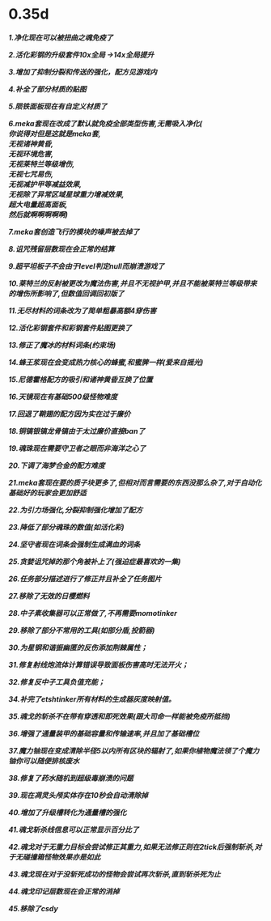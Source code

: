 # 0.35d

_**1.净化现在可以被扭曲之魂免疫了**_

_**2.活化彩钢的升级套件10x全局 ->14x全局提升**_

_**3.增加了抑制分裂和传送的强化，配方见游戏内**_

_**4.补全了部分材质的贴图**_

_**5.陨铁面板现在有自定义材质了**_

_**6.meka套现在改成了默认就免疫全部类型伤害,无需吸入净化(**_\
_**你说得对但是这就是meka套,**_\
_**无视诸神黄昏,**_\
_**无视环境危害,**_\
_**无视莱特兰等级增伤,**_\
_**无视七咒易伤,**_\
_**无视减护甲等减益效果,**_\
_**无视除了异常区域星球重力增减效果,**_\
_**超大电量超高面板,**_\
_**然后就啊啊啊啊啊)**_

_**7.meka套创造飞行的模块的噪声被去掉了**_

_**8.诅咒残留层数现在会正常的结算**_

_**9.超平坦板子不会由于level判定null而崩溃游戏了**_

_**10.莱特兰的反射被更改为魔法伤害,并且不无视护甲,并且不能被莱特兰等级带来的增伤所影响了,但数值回调回初版了**_

_**11.无尽材料的词条改为了简单粗暴高额4穿伤害**_

_**12.活化彩钢套件和彩钢套件贴图更换了**_

_**13.修正了魔冰的材料词条(约束场)**_

_**14.蜂王浆现在会变成热力核心的蜂蜜,和蜜脾一样(爱来自摇光)**_

_**15.尼德霍格配方的吸引和诸神黄昏互换了位置**_

_**16.天镜现在有基础500级怪物难度**_

_**17.回退了鞘翅的配方因为实在过于廉价**_

_**18.铜镐银镐龙骨镐由于太过廉价直接ban了**_

_**19.魂珠现在需要守卫者之眼而非海洋之心了**_

_**20.下调了海梦合金的配方难度**_

_**21.meka套现在要的质子块更多了,但相对而言需要的东西没那么杂了,对于自动化基础好的玩家会更加舒适**_

_**22.为引力场强化,分裂抑制强化增加了配方**_

_**23.降低了部分魂珠的数值(如活化彩)**_

_**24.坚守者现在词条会强制生成满血的词条**_

_**25.贪婪诅咒掉的那个角被补上了(强迫症最喜欢的一集)**_

_**26.任务部分描述进行了修正并且补全了任务图片**_

_**27.移除了无效的日樱燃料**_

_**28.中子素收集器可以正常做了,不再需要momotinker**_

_**29.移除了部分不常用的工具(如部分盾,投箭器)**_

_**30.为星钢和谐振幽匿的反伤添加荆棘属性；**_

_**31.修复射线炮流体计算错误导致面板伤害高时无法开火；**_

_**32.修复反中子工具负值充能；**_

_**34.补完了etshtinker所有材料的生成器灰度映射值。**_

_**35.魂戈的斩杀不在带有穿透和即死效果(跟大司命一样能被免疫所抵挡)**_

_**36.增强了通量装甲的基础容量和传输速率,并且加了基础槽位**_

_**37.魔力铀现在变成清除半径5以内所有区块的辐射了,如果你植物魔法领了个魔力铀你可以随便排核废水**_

_**38.修复了药水随机到超级毒崩溃的问题**_

_**39.现在凋灵头颅实体存在10秒会自动清除掉**_

_**40.增加了升级槽转化为通量槽的强化**_

_**41.魂戈斩杀线信息可以正常显示百分比了**_

_**42.魂戈对于无重力目标会尝试修正其重力,如果无法修正则在2tick后强制斩杀,对于无碰撞箱怪物效果亦是如此**_

_**43.魂戈现在对于没斩死成功的怪物会尝试再次斩杀,直到斩杀死为止**_

_**44.魂戈印记层数现在会正常的消掉**_

_**45.移除了csdy**_
